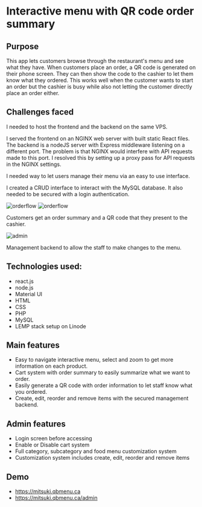 # Interactive menu with QR code order summary

## Purpose
This app lets customers browse through the restaurant's menu and see what they have. When customers place an order, a QR code is generated on their phone screen. They can then show the code to the cashier to let them know what they ordered. This works well when the customer wants to start an order but the cashier is busy while also not letting the customer directly place an order either.

## Challenges faced
I needed to host the frontend and the backend on the same VPS.

I served the frontend on an NGINX web server with built static React files. The backend is a nodeJS server with Express middleware listening on a different port. The problem is that NGINX would interfere with API requests made to this port. I resolved this by setting up a proxy pass for API requests in the NGINX settings.

I needed way to let users manage their menu via an easy to use interface.

I created a CRUD interface to interact with the MySQL database. It also needed to be secured with a login authentication.

![orderflow](https://msmtech.ca/wp-content/uploads/2022/04/5.jpg)
![orderflow](https://msmtech.ca/wp-content/uploads/2022/04/6-1.jpg)

Customers get an order summary and a QR code that they present to the cashier.

![admin](https://msmtech.ca/wp-content/uploads/2022/04/11.jpg)

Management backend to allow the staff to make changes to the menu.

## Technologies used:
- react.js
- node.js
- Material UI
- HTML
- CSS
- PHP
- MySQL
- LEMP stack setup on Linode

## Main features
- Easy to navigate interactive menu, select and zoom to get more information on each product.
- Cart system with order summary to easily summarize what we want to order.
- Easily generate a QR code with order information to let staff know what you ordered.
- Create, edit, reorder and remove items with the secured management backend.

## Admin features
- Login screen before accessing
- Enable or Disable cart system
- Full category, subcategory and food menu customization system
- Customization system includes create, edit, reorder and remove items

## Demo
- https://mitsuki.qbmenu.ca
- https://mitsuki.qbmenu.ca/admin
